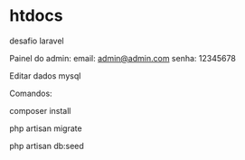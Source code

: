 # htdocs

desafio laravel


Painel do admin: email: admin@admin.com 
senha: 12345678


Editar dados mysql


Comandos:

composer install

php artisan migrate 

php artisan db:seed
